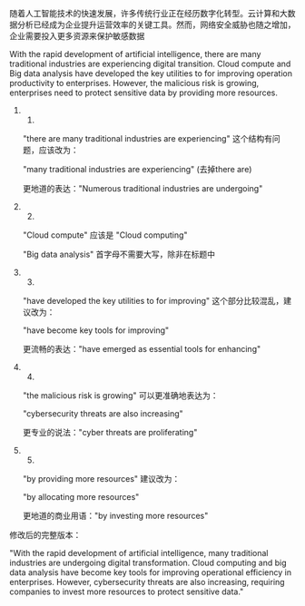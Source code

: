 随着人工智能技术的快速发展，许多传统行业正在经历数字化转型。云计算和大数据分析已经成为企业提升运营效率的关键工具。然而，网络安全威胁也随之增加，企业需要投入更多资源来保护敏感数据

With the rapid development of artificial intelligence, there are many traditional industries are experiencing digital transition. Cloud compute and Big data analysis have developed the key utilities to for improving operation productivity to enterprises. However, the malicious risk is growing, enterprises need to protect sensitive data  by providing more resources.

1. 1.
    
    "there are many traditional industries are experiencing" 这个结构有问题，应该改为：
    
    "many traditional industries are experiencing" (去掉there are)
    
    更地道的表达："Numerous traditional industries are undergoing"
    
2. 2.
    
    "Cloud compute" 应该是 "Cloud computing"
    
    "Big data analysis" 首字母不需要大写，除非在标题中
    
3. 3.
    
    "have developed the key utilities to for improving" 这个部分比较混乱，建议改为：
    
    "have become key tools for improving"
    
    更流畅的表达："have emerged as essential tools for enhancing"
    
4. 4.
    
    "the malicious risk is growing" 可以更准确地表达为：
    
    "cybersecurity threats are also increasing"
    
    更专业的说法："cyber threats are proliferating"
    
5. 5.
    
    "by providing more resources" 建议改为：
    
    "by allocating more resources"
    
    更地道的商业用语："by investing more resources"
    

修改后的完整版本：

"With the rapid development of artificial intelligence, many traditional industries are undergoing digital transformation. Cloud computing and big data analysis have become key tools for improving operational efficiency in enterprises. However, cybersecurity threats are also increasing, requiring companies to invest more resources to protect sensitive data."